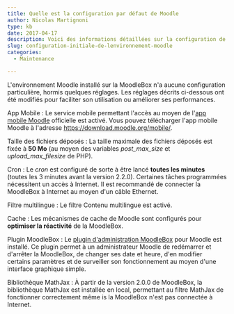 ```yaml
---
title: Quelle est la configuration par défaut de Moodle
author: Nicolas Martignoni
type: kb
date: 2017-04-17
description: Voici des informations détaillées sur la configuration de l'installation de Moodle de la MoodleBox
slug: configuration-initiale-de-lenvironnement-moodle
categories:
  - Maintenance

---
```

L'environnement Moodle installé sur la MoodleBox n'a aucune configuration particulière, hormis quelques réglages. Les réglages décrits ci-dessous ont été modifiés pour faciliter son utilisation ou améliorer ses performances.

App Mobile
:   Le service mobile permettant l'accès au moyen de l'[app mobile Moodle][1] officielle est activé. Vous pouvez télécharger l'app mobile Moodle à l'adresse https://download.moodle.org/mobile/.

Taille des fichiers déposés
:   La taille maximale des fichiers déposés est fixée à __50 Mo__ (au moyen des variables _post\_max\_size_ et _upload\_max\_filesize_ de PHP).

Cron
:   Le _cron_ est configuré de sorte à être lancé __toutes les minutes__ (toutes les 3 minutes avant la version 2.2.0). Certaines tâches programmées nécessitent un accès à Internet. Il est recommandé de connecter la MoodleBox à Internet au moyen d'un câble Ethernet.

Filtre multilingue
:   Le filtre Contenu multilingue est activé.

Cache
:   Les mécanismes de cache de Moodle sont configurés pour __optimiser la réactivité__ de la MoodleBox.

Plugin MoodleBox
:   Le [plugin d'administration MoodleBox][2] pour Moodle est installé. Ce plugin permet à un administrateur Moodle de redémarrer et d'arrêter la MoodleBox, de changer ses date et heure, d'en modifier certains paramètres et de surveiller son fonctionnement au moyen d'une interface graphique simple.

Bibliothèque MathJax
:   À partir de la version 2.0.0 de MoodleBox, la bibliothèque MathJax est installée en local, permettant au filtre MathJax de fonctionner correctement même is la MoodleBox n'est pas connectée à Internet.

 [1]: https://download.moodle.org/mobile/
 [2]: https://moodle.org/plugins/tool_moodlebox
